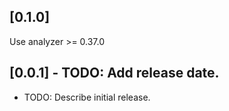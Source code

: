 ## [0.1.0] 

Use analyzer >= 0.37.0

## [0.0.1] - TODO: Add release date.

* TODO: Describe initial release.
